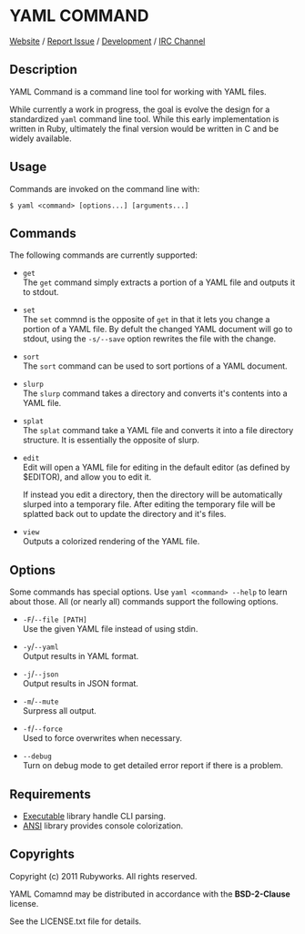 # YAML COMMAND

[Website](http://rubyworks.github.com/yaml_command) /
[Report Issue](http://github.com/rubyworks/yaml_command/issues) /
[Development](http://github.com/rubyworks/yaml_command) /
[IRC Channel](irc://chat.us.freenode.net/rubyworks)


## Description

YAML Command is a command line tool for working with YAML files.

While currently a work in progress, the goal is evolve the design
for a standardized `yaml` command line tool. While this early
implementation is written in Ruby, ultimately the final version
would be written in C and be widely available.

## Usage

Commands are invoked on the command line with:

    $ yaml <command> [options...] [arguments...]


## Commands

The following commands are currently supported:

* `get` <br/>
  The `get` command simply extracts a portion of a YAML file and outputs
  it to stdout.

* `set` <br/>
  The `set` commnd is the opposite of `get` in that it lets you change
  a portion of a YAML file. By defult the changed YAML document will go
  to stdout, using the `-s/--save` option rewrites the file with the change.

* `sort` <br/>
  The `sort` command can be used to sort portions of a YAML document.

* `slurp` <br/>
  The `slurp` command takes a directory and converts it's contents into a YAML file.

* `splat` <br/>
  The `splat` command take a YAML file and converts it into a file directory structure.
  It is essentially the opposite of slurp.

* `edit` <br/>
  Edit will open a YAML file for editing in the default editor (as defined by 
  $EDITOR), and allow you to edit it.

  If instead you edit a directory, then the directory will be automatically 
  slurped into a temporary file. After editing the temporary file will be
  splatted back out to update the directory and it's files.

* `view` <br/>
  Outputs a colorized rendering of the YAML file.


## Options

Some commands has special options. Use `yaml <command> --help` to learn about those.
All (or nearly all) commands support the following options.

* `-F`/`--file [PATH]` <br/>
  Use the given YAML file instead of using stdin.

* `-y`/`--yaml` <br/>
  Output results in YAML format.

* `-j`/`--json` <br/>
  Output results in JSON format.

* `-m`/`--mute` <br/>
  Surpress all output.

* `-f`/`--force` <br/>
  Used to force overwrites when necessary.

* `--debug` <br/>
  Turn on debug mode to get detailed error report if there is a problem.


## Requirements

* [Executable](http://rubyworks.github.com/executable) library handle CLI parsing.
* [ANSI](http://rubyworks.github.com/ansi) library provides console colorization.


## Copyrights

Copyright (c) 2011 Rubyworks. All rights reserved.

YAML Comamnd may be distributed in accordance with the **BSD-2-Clause** license.

See the LICENSE.txt file for details.
